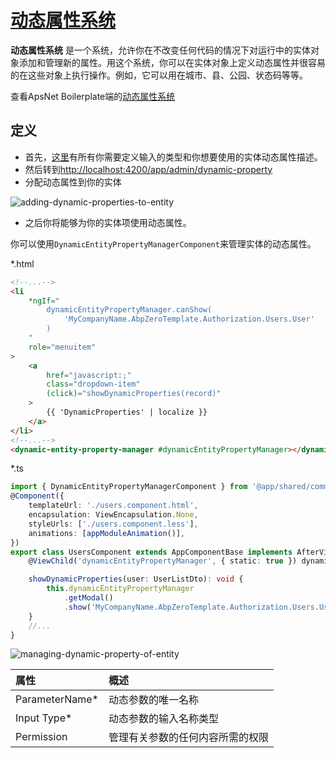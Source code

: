 # [动态属性系统](https://docs.aspnetzero.com/en/aspnet-core-angular/latest/Feature-Dynamic-Entity-Parameters-Angular)

**动态属性系统** 是一个系统，允许你在不改变任何代码的情况下对运行中的实体对象添加和管理新的属性。用这个系统，你可以在实体对象上定义动态属性并很容易的在这些对象上执行操作。例如，它可以用在城市、县、公园、状态码等等。

查看ApsNet Boilerplate端的[动态属性系统](https://aspnetboilerplate.com/Pages/Documents/Dynamic-Property-System)

## 定义

- 首先，[这里](https://aspnetboilerplate.com/Pages/Documents/Dynamic-Parameter-System#dynamic-property-definition)有所有你需要定义输入的类型和你想要使用的实体动态属性描述。
- 然后转到<http://localhost:4200/app/admin/dynamic-property>
- 分配动态属性到你的实体

![adding-dynamic-properties-to-entity](/images/aspnetzero/adding-dynamic-properties-to-entity.gif)

- 之后你将能够为你的实体项使用动态属性。

你可以使用`DynamicEntityPropertyManagerComponent`来管理实体的动态属性。

\*.html

```html
<!--...-->
<li
    *ngIf="
        dynamicEntityPropertyManager.canShow(
            'MyCompanyName.AbpZeroTemplate.Authorization.Users.User'
        )
    "
    role="menuitem"
>
    <a
        href="javascript:;"
        class="dropdown-item"
        (click)="showDynamicProperties(record)"
    >
        {{ 'DynamicProperties' | localize }}
    </a>
</li>
<!--...-->
<dynamic-entity-property-manager #dynamicEntityPropertyManager></dynamic-entity-property-manager>
```

\*.ts

```ts
import { DynamicEntityPropertyManagerComponent } from '@app/shared/common/dynamic-entity-property-manager/dynamic-entity-property-manager.component';
@Component({
    templateUrl: './users.component.html',
    encapsulation: ViewEncapsulation.None,
    styleUrls: ['./users.component.less'],
    animations: [appModuleAnimation()],
})
export class UsersComponent extends AppComponentBase implements AfterViewInit {
    @ViewChild('dynamicEntityPropertyManager', { static: true }) dynamicEntityPropertyManager: DynamicEntityPropertyManagerComponent;

    showDynamicProperties(user: UserListDto): void {
        this.dynamicEntityPropertyManager
            .getModal()
            .show('MyCompanyName.AbpZeroTemplate.Authorization.Users.User', user.id.toString());
    }
    //...
}
```

![managing-dynamic-property-of-entity](/images/aspnetzero/managing-dynamic-property-of-entity.gif)

|属性|概述|
|:-|:-|
|ParameterName*|动态参数的唯一名称|
|Input Type*|动态参数的输入名称类型|
|Permission|管理有关参数的任何内容所需的权限|
